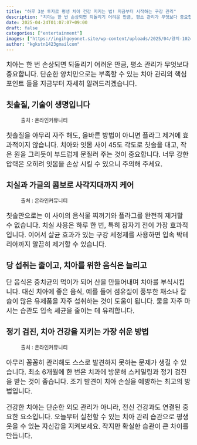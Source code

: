 ```yaml
---
title: "하루 3분 투자로 평생 치아 건강 지키는 법! 지금부터 시작하는 구강 관리"
description: "치아는 한 번 손상되면 되돌리기 어려운 만큼, 평소 관리가 무엇보다 중요합니다. 단순한 양치만으로는 부족할 수 있는 치아 관리의 핵심 포인트 들을 지금부터 자세히 알려드리겠습니다."
date: 2025-04-24T01:07:07+09:00
draft: false
categories: ["entertainment"]
images: ["https://ingihgoyonet.site/wp-content/uploads/2025/04/양치-1024x683.png", "https://ingihgoyonet.site/wp-content/uploads/2025/04/가글-1024x683.png", "https://ingihgoyonet.site/wp-content/uploads/2025/04/치과검진-1024x683.png"]
author: "kgkstn1423gmailcom"
---
```


<p style="font-size:18px">치아는 한 번 손상되면 되돌리기 어려운 만큼, 평소 관리가 무엇보다 중요합니다. 단순한 양치만으로는 부족할 수 있는 치아 관리의 핵심 포인트 들을 지금부터 자세히 알려드리겠습니다.</p> <h2 >칫솔질, 기술이 생명입니다</h2> <figure ><img src="https://ingihgoyonet.site/wp-content/uploads/2025/04/양치-1024x683.png" alt="" style="aspect-ratio:16/9;object-fit:cover"/><figcaption >출처 : 온라인커뮤니티</figcaption></figure> <p style="font-size:18px">칫솔질을 아무리 자주 해도, 올바른 방법이 아니면 플라그 제거에 효과적이지 않습니다. 치아와 잇몸 사이 45도 각도로 칫솔을 대고, 작은 원을 그리듯이 부드럽게 문질러 주는 것이 중요합니다. 너무 강한 압력은 오히려 잇몸을 손상 시킬 수 있으니 주의해 주세요.</p> <h2 >치실과 가글의 콤보로 사각지대까지 케어</h2> <figure ><img src="https://ingihgoyonet.site/wp-content/uploads/2025/04/가글-1024x683.png" alt="" style="aspect-ratio:16/9;object-fit:cover"/><figcaption >출처 : 온라인커뮤니티</figcaption></figure> <p style="font-size:18px">칫솔만으로는 이 사이의 음식물 찌꺼기와 플라그를 완전히 제거할 수 없습니다. 치실 사용은 하루 한 번, 특히 잠자기 전이 가장 효과적입니다. 이어서 살균 효과가 있는 구강 세정제를 사용하면 입속 박테리아까지 말끔히 제거할 수 있습니다.</p> <h2 >당 섭취는 줄이고, 치아를 위한 음식은 늘리고</h2> <p style="font-size:18px">단 음식은 충치균의 먹이가 되어 산을 만들어내며 치아를 부식시킵니다. 대신 치아에 좋은 음식, 예를 들어 섬유질이 풍부한 채소나 칼슘이 많은 유제품을 자주 섭취하는 것이 도움이 됩니다. 물을 자주 마시는 습관도 입속 세균을 줄이는 데 유리합니다.</p> <h2 >정기 검진, 치아 건강을 지키는 가장 쉬운 방법</h2> <figure ><img src="https://ingihgoyonet.site/wp-content/uploads/2025/04/치과검진-1024x683.png" alt="" style="aspect-ratio:16/9;object-fit:cover"/><figcaption >출처 : 온라인커뮤니티</figcaption></figure> <p style="font-size:18px">아무리 꼼꼼히 관리해도 스스로 발견하지 못하는 문제가 생길 수 있습니다. 최소 6개월에 한 번은 치과에 방문해 스케일링과 정기 검진을 받는 것이 좋습니다. 조기 발견이 치아 손실을 예방하는 최고의 방법입니다.</p> <p style="font-size:18px">건강한 치아는 단순한 외모 관리가 아니라, 전신 건강과도 연결된 중요한 요소입니다. 오늘부터 실천할 수 있는 치아 관리 습관으로 평생 웃을 수 있는 자신감을 지켜보세요. 작지만 확실한 습관이 큰 차이를 만듭니다.</p>